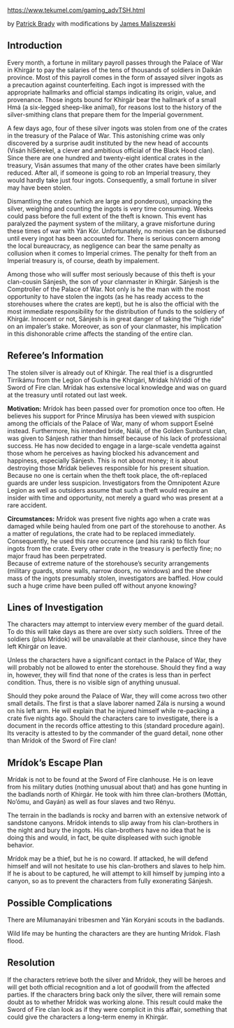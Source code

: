 https://www.tekumel.com/gaming_advTSH.html

by [Patrick Brady](mailto:P.Brady@roehampton.ac.uk) with modifications by [James Maliszewski](mailto:maliszew@interlog.com)

## Introduction
Every month, a fortune in military payroll passes through the Palace of War in Khirgár to pay the salaries of the tens of thousands of soldiers in Daikán province. Most of this payroll comes in the form of assayed silver ingots as a precaution against counterfeiting. Each ingot is impressed with the appropriate hallmarks and official stamps indicating its origin, value, and provenance. Those ingots bound for Khirgár bear the hallmark of a small Hmá (a six-legged sheep-like animal), for reasons lost to the history of the silver-smithing clans that prepare them for the Imperial government.

A few days ago, four of these silver ingots was stolen from one of the crates in the treasury of the Palace of War. This astonishing crime was only discovered by a surprise audit instituted by the new head of accounts (Visán hiSérekel, a clever and ambitious official of the Black Hood clan). Since there are one hundred and twenty-eight identical crates in the treasury, Visán assumes that many of the other crates have been similarly reduced. After all, if someone is going to rob an Imperial treasury, they would hardly take just four ingots. Consequently, a small fortune in silver may have been stolen.

Dismantling the crates (which are large and ponderous), unpacking the silver, weighing and counting the ingots is very time consuming. Weeks could pass before the full extent of the theft is known. This event has paralyzed the payment system of the military, a grave misfortune during these times of war with Yán Kór. Unfortunately, no monies can be disbursed until every ingot has been accounted for. There is serious concern among the local bureaucracy, as negligence can bear the same penalty as collusion when it comes to Imperial crimes. The penalty for theft from an Imperial treasury is, of course, death by impalement.

Among those who will suffer most seriously because of this theft is your clan-cousin Sánjesh, the son of your clanmaster in Khirgár. Sánjesh is the Comptroller of the Palace of War. Not only is he the man with the most opportunity to have stolen the ingots (as he has ready access to the storehouses where the crates are kept), but he is also the official with the most immediate responsibility for the distribution of funds to the soldiery of Khirgár. Innocent or not, Sánjesh is in great danger of taking the “high ride” on an impaler’s stake. Moreover, as son of your clanmaster, his implication in this dishonorable crime affects the standing of the entire clan.

## Referee’s Information

The stolen silver is already out of Khirgár. The real thief is a disgruntled Tirrikámu from the Legion of Gusha the Khirgári, Mrídak hiVríddi of the Sword of Fire clan. Mrídak has extensive local knowledge and was on guard at the treasury until rotated out last week.

**Motivation:** Mrídok has been passed over for promotion once too often. He believes his support for Prince Mirusíya has been viewed with suspicion among the officials of the Palace of War, many of whom support Eselné instead. Furthermore, his intended bride, Nalái, of the Golden Sunburst clan, was given to Sánjesh rather than himself because of his lack of professional success. He has now decided to engage in a large-scale vendetta against those whom he perceives as having blocked his advancement and happiness, especially Sánjesh. This is not about money; it is about destroying those Mrídak believes responsible for his present situation. Because no one is certain when the theft took place, the oft-replaced guards are under less suspicion. Investigators from the Omnipotent Azure Legion as well as outsiders assume that such a theft would require an insider with time and opportunity, not merely a guard who was present at a rare accident.

**Circumstances:** Mrídok was present five nights ago when a crate was damaged while being hauled from one part of the storehouse to another. As a matter of regulations, the crate had to be replaced immediately. Consequently, he used this rare occurrence (and his rank) to filch four ingots from the crate. Every other crate in the treasury is perfectly fine; no major fraud has been perpetrated.  
Because of extreme nature of the storehouse’s security arrangements (military guards, stone walls, narrow doors, no windows) and the sheer mass of the ingots presumably stolen, investigators are baffled. How could such a huge crime have been pulled off without anyone knowing?

## Lines of Investigation

The characters may attempt to interview every member of the guard detail. To do this will take days as there are over sixty such soldiers. Three of the soldiers (plus Mrídok) will be unavailable at their clanhouse, since they have left Khirgár on leave.

Unless the characters have a significant contact in the Palace of War, they will probably not be allowed to enter the storehouse. Should they find a way in, however, they will find that none of the crates is less than in perfect condition. Thus, there is no visible sign of anything unusual.

Should they poke around the Palace of War, they will come across two other small details. The first is that a slave laborer named Zála is nursing a wound on his left arm. He will explain that he injured himself while re-packing a crate five nights ago. Should the characters care to investigate, there is a document in the records office attesting to this (standard procedure again). Its veracity is attested to by the commander of the guard detail, none other than Mrídok of the Sword of Fire clan!

## Mrídok’s Escape Plan

Mrídak is not to be found at the Sword of Fire clanhouse. He is on leave from his military duties (nothing unusual about that) and has gone hunting in the badlands north of Khirgár. He took with him three clan-brothers (Mottán, No’ómu, and Gayán) as well as four slaves and two Rényu.

The terrain in the badlands is rocky and barren with an extensive network of sandstone canyons. Mrídok intends to slip away from his clan-brothers in the night and bury the ingots. His clan-brothers have no idea that he is doing this and would, in fact, be quite displeased with such ignoble behavior.

Mrídok may be a thief, but he is no coward. If attacked, he will defend himself and will not hesitate to use his clan-brothers and slaves to help him. If he is about to be captured, he will attempt to kill himself by jumping into a canyon, so as to prevent the characters from fully exonerating Sánjesh.

## Possible Complications

There are Milumanayáni tribesmen and Yán Koryáni scouts in the badlands.

Wild life may be hunting the characters are they are hunting Mrídok. Flash flood.

## Resolution

If the characters retrieve both the silver and Mrídok, they will be heroes and will get both official recognition and a lot of goodwill from the affected parties. If the characters bring back only the silver, there will remain some doubt as to whether Mrídok was working alone. This result could make the Sword of Fire clan look as if they were complicit in this affair, something that could give the characters a long-term enemy in Khirgár.